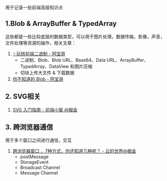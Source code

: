 用于记录一些前端高级知识点

## 1.Blob & ArrayBuffer & TypedArray

这些都是一些比较底层的数据类型，可以用于图片处理，数据传输，影像，声音，文件处理等资源的操作，相关文章：

1. [✨玩转前端二进制 - 阿宝哥](https://juejin.im/post/6846687590783909902)
   - 二进制、Blob、Blob URL、Base64、Data URL、ArrayBuffer、TypedArray、DataView 和图片压缩
   - 切块上传大文件 & 下载数据
2. [你不知道的 Blob - 阿宝哥](https://juejin.im/post/6844904178725158926)



## 2. SVG相关

1. [SVG 入门指南 - 前端小智 @掘金](https://juejin.cn/post/6844904017273815048)



## 3. 跨浏览器通信

用于多个窗口之间进行通信，交互

1. [跨浏览器窗口 ，7种方式，你还知道几种呢？ - 云的世界@掘金](https://juejin.cn/post/7002012595200720927)
   - postMessage
   - StorageEvent
   - Broadcast Channel
   - Message Channel
